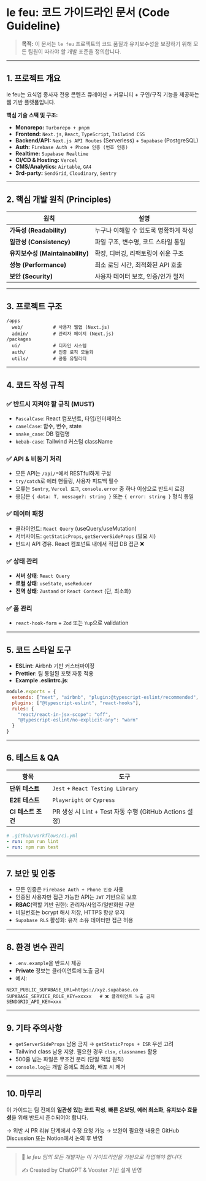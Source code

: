 # le feu: 코드 가이드라인 문서 (Code Guideline)

> **목적:** 이 문서는 `le feu` 프로젝트의 코드 품질과 유지보수성을 보장하기 위해 모든 팀원이 따라야 할 개발 표준을 정의합니다.

---

## 1. 프로젝트 개요

le feu는 요식업 종사자 전용 콘텐츠 큐레이션 + 커뮤니티 + 구인/구직 기능을 제공하는 웹 기반 플랫폼입니다.

**핵심 기술 스택 및 구조:**
- **Monorepo:** `Turborepo + pnpm`
- **Frontend:** `Next.js`, `React`, `TypeScript`, `Tailwind CSS`
- **Backend/API:** `Next.js API Routes` (Serverless) + `Supabase` (PostgreSQL)
- **Auth:** `Firebase Auth + Phone 인증 (번호 인증)`
- **Realtime:** `Supabase Realtime`
- **CI/CD & Hosting:** `Vercel`
- **CMS/Analytics:** `Airtable`, `GA4`
- **3rd-party:** `SendGrid`, `Cloudinary`, `Sentry`

---

## 2. 핵심 개발 원칙 (Principles)

| 원칙 | 설명 |
|------|------|
| **가독성 (Readability)** | 누구나 이해할 수 있도록 명확하게 작성 |
| **일관성 (Consistency)** | 파일 구조, 변수명, 코드 스타일 통일 |
| **유지보수성 (Maintainability)** | 확장, 디버깅, 리팩토링이 쉬운 구조 |
| **성능 (Performance)** | 최소 로딩 시간, 최적화된 API 호출 |
| **보안 (Security)** | 사용자 데이터 보호, 인증/인가 철저 |

---

## 3. 프로젝트 구조

```
/apps
  web/           # 사용자 웹앱 (Next.js)
  admin/         # 관리자 페이지 (Next.js)
/packages
  ui/            # 디자인 시스템
  auth/          # 인증 로직 모듈화
  utils/         # 공통 유틸리티
```

---

## 4. 코드 작성 규칙

### ✅ 반드시 지켜야 할 규칙 (MUST)

- `PascalCase`: React 컴포넌트, 타입/인터페이스
- `camelCase`: 함수, 변수, state
- `snake_case`: DB 컬럼명
- `kebab-case`: Tailwind 커스텀 className

### ✅ API & 비동기 처리

- 모든 API는 `/api/*`에서 RESTful하게 구성
- `try/catch`로 에러 핸들링, 사용자 피드백 필수
- 오류는 `Sentry`, `Vercel 로그`, `console.error` 중 하나 이상으로 반드시 로깅
- 응답은 `{ data: T, message?: string }` 또는 `{ error: string }` 형식 통일

### ✅ 데이터 패칭

- 클라이언트: `React Query` (useQuery/useMutation)
- 서버사이드: `getStaticProps`, `getServerSideProps` (필요 시)
- 반드시 API 경유. React 컴포넌트 내에서 직접 DB 접근 ❌

### ✅ 상태 관리

- **서버 상태**: `React Query`
- **로컬 상태**: `useState`, `useReducer`
- **전역 상태**: `Zustand` or `React Context` (단, 최소화)

### ✅ 폼 관리

- `react-hook-form` + `Zod` 또는 `Yup`으로 validation

---

## 5. 코드 스타일 도구

- **ESLint**: Airbnb 기반 커스터마이징
- **Prettier**: 팀 통일된 포맷 자동 적용
- **Example .eslintrc.js**:
```js
module.exports = {
  extends: ["next", "airbnb", "plugin:@typescript-eslint/recommended", "prettier"],
  plugins: ["@typescript-eslint", "react-hooks"],
  rules: {
    "react/react-in-jsx-scope": "off",
    "@typescript-eslint/no-explicit-any": "warn"
  }
}
```

---

## 6. 테스트 & QA

| 항목 | 도구 |
|------|------|
| **단위 테스트** | `Jest` + `React Testing Library` |
| **E2E 테스트** | `Playwright` or `Cypress` |
| **CI 테스트 조건** | PR 생성 시 Lint + Test 자동 수행 (GitHub Actions 설정)

```yaml
# .github/workflows/ci.yml
- run: npm run lint
- run: npm run test
```

---

## 7. 보안 및 인증

- 모든 인증은 `Firebase Auth + Phone 인증` 사용
- 인증된 사용자만 접근 가능한 API는 `JWT` 기반으로 보호
- **RBAC**(역할 기반 권한): 관리자/사업주/일반회원 구분
- 비밀번호는 bcrypt 해시 저장, HTTPS 항상 유지
- `Supabase RLS` 활성화: 유저 소유 데이터만 접근 허용

---

## 8. 환경 변수 관리

- `.env.example`을 반드시 제공
- **Private** 정보는 클라이언트에 노출 금지
- 예시:
```
NEXT_PUBLIC_SUPABASE_URL=https://xyz.supabase.co
SUPABASE_SERVICE_ROLE_KEY=xxxxx   # ❌ 클라이언트 노출 금지
SENDGRID_API_KEY=xxx
```

---

## 9. 기타 주의사항

- `getServerSideProps` 남용 금지 → `getStaticProps + ISR` 우선 고려
- Tailwind class 남용 지양. 필요한 경우 `clsx`, `classnames` 활용
- 500줄 넘는 파일은 무조건 분리 (단일 책임 원칙)
- `console.log`는 개발 중에도 최소화, 배포 시 제거

---

## 10. 마무리

이 가이드는 팀 전체의 **일관성 있는 코드 작성**, **빠른 온보딩**, **에러 최소화**, **유지보수 효율성**을 위해 반드시 준수되어야 합니다.

→ 위반 시 PR 리뷰 단계에서 수정 요청 가능
→ 보완이 필요한 내용은 GitHub Discussion 또는 Notion에서 논의 후 반영

---

> 🔐 *le feu 팀의 모든 개발자는 이 가이드라인을 기반으로 작업해야 합니다.*
> 
> ✍️ Created by ChatGPT & Vooster 기반 설계 반영